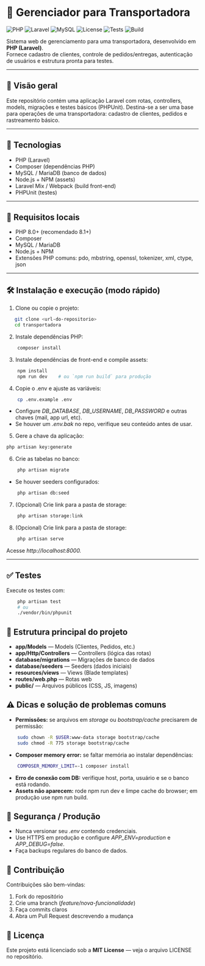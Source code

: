 # 🚚 Gerenciador para Transportadora

![PHP](https://img.shields.io/badge/PHP-8.1+-777BB4?logo=php&logoColor=white)
![Laravel](https://img.shields.io/badge/Laravel-9.x-FF2D20?logo=laravel&logoColor=white)
![MySQL](https://img.shields.io/badge/MySQL-5.7+-4479A1?logo=mysql&logoColor=white)
![License](https://img.shields.io/badge/license-MIT-green)
![Tests](https://img.shields.io/badge/tests-PHPUnit-blue)
![Build](https://img.shields.io/badge/build-passing-brightgreen)

Sistema web de gerenciamento para uma transportadora, desenvolvido em **PHP (Laravel)**.  
Fornece cadastro de clientes, controle de pedidos/entregas, autenticação de usuários e estrutura pronta para testes.


---

## 🔎 Visão geral
Este repositório contém uma aplicação Laravel com rotas, controllers, models, migrações e testes básicos (PHPUnit). Destina-se a ser uma base para operações de uma transportadora: cadastro de clientes, pedidos e rastreamento básico.

---

## 🧰 Tecnologias
- PHP (Laravel)
- Composer (dependências PHP)
- MySQL / MariaDB (banco de dados)
- Node.js + NPM (assets)
- Laravel Mix / Webpack (build front-end)
- PHPUnit (testes)

---

## 🚀 Requisitos locais
- PHP 8.0+ (recomendado 8.1+)
- Composer
- MySQL / MariaDB
- Node.js + NPM
- Extensões PHP comuns: pdo, mbstring, openssl, tokenizer, xml, ctype, json

---

## 🛠️ Instalação e execução (modo rápido)

1. Clone ou copie o projeto:
```bash
   git clone <url-do-repositorio>
   cd transportadora
```
2. Instale dependências PHP:
```bash
    composer install
```
3. Instale dependências de front-end e compile assets:
```bash
    npm install
    npm run dev    # ou `npm run build` para produção
```
4. Copie o .env e ajuste as variáveis:
```bash
    cp .env.example .env
```
-  Configure *DB_DATABASE*, *DB_USERNAME*, *DB_PASSWORD* e outras chaves (mail, app url, etc).
-  Se houver um *.env.bak* no repo, verifique seu conteúdo antes de usar.
5. Gere a chave da aplicação:
```bash
php artisan key:generate
```
6. Crie as tabelas no banco:
```bash
    php artisan migrate
```
- Se houver seeders configurados:
```bash
    php artisan db:seed
```
7. (Opcional) Crie link para a pasta de storage:
```bash
    php artisan storage:link
```
8. (Opcional) Crie link para a pasta de storage:
```bash
    php artisan serve
```
Acesse *http://localhost:8000.*

---

## ✅ Testes

Execute os testes com:
```bash
    php artisan test
    # ou
    ./vendor/bin/phpunit
```

## 🧭 Estrutura principal do projeto

- **app/Models** — Models (Clientes, Pedidos, etc.)
- **app/Http/Controllers** — Controllers (lógica das rotas)
- **database/migrations** — Migrações de banco de dados
- **database/seeders** — Seeders (dados iniciais)
- **resources/views** — Views (Blade templates)
- **routes/web.php** — Rotas web
- **public/** — Arquivos públicos (CSS, JS, imagens)

## ⚠️ Dicas e solução de problemas comuns

- **Permissões:** se arquivos em *storage* ou *bootstrap/cache* precisarem de permissão:
```bash
    sudo chown -R $USER:www-data storage bootstrap/cache
    sudo chmod -R 775 storage bootstrap/cache
```

- **Composer memory error:** se faltar memória ao instalar dependências:
```bash
    COMPOSER_MEMORY_LIMIT=-1 composer install
```

- **Erro de conexão com DB:** verifique host, porta, usuário e se o banco está rodando.
- **Assets não aparecem:** rode npm run dev e limpe cache do browser; em produção use npm run build.

## 🔐 Segurança / Produção

- Nunca versionar seu *.env* contendo credenciais.
- Use HTTPS em produção e configure *APP_ENV=production* e *APP_DEBUG=false*.
- Faça backups regulares do banco de dados.

## 🤝 Contribuição

Contribuições são bem-vindas:

1. Fork do repositório
2. Crie uma branch (*feature/nova-funcionalidade*)
3. Faça commits claros
4. Abra um Pull Request descrevendo a mudança

## 📄 Licença

Este projeto está licenciado sob a **MIT License** — veja o arquivo LICENSE no repositório.



